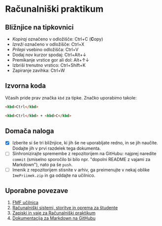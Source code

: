 <!-- glavni naslov -->
# Računalniški praktikum
<!-- To je komentar, ki bo na prikazanem Markdown-u skrit. 
     V tem besedilu so v komentarjih napisana navodila za reševanje. -->

<!-- 2. nivojski razdelek -->
## Bližnjice na tipkovnici

* *Kopiraj* označeno v odložišče: Ctrl+C (**C**opy)
* *Izreži* označeno v odložišče: Ctrl+X
* *Prilepi* vsebino odložišča: Ctrl+V
* Dodaj nov kurzor spodaj: Ctrl+Alt+↓
* Premikanje vrstice gor ali dol: Alt+↑↓
* Izbriši trenutno vrstico: Ctrl+Shift+K
* Zapiranje zavihka: Ctrl+W

<!-- 2. nivojski razdelek -->
## Izvorna koda

Včasih pride prav značka `kbd` za tipke. Značko uporabimo takole:

```html
<kbd>Ctrl</kbd>
```
```html
<kbd>Ctrl</kbd> + <kbd>C</kbd>
```

<!-- 2. nivojski razdelek -->
## Domača naloga

<!-- Spodnji seznam bo pripravil seznam nalog. Na GitHubu bodo lepo vidna potrditvena polja, 
     VSCode pa bo prikazal samo oglate oklepaje. Ko nalogo opravite, si to lahko zabeležite tako,
     da spremenite [ ] v [x]. -->
- [X] Izberite si še tri bližnjice, ki jih še ne uporabljate redno, in se jih naučite. 
      Dodajte jih v prvi razdelek tega dokumenta.
- [ ] Sinhronizirajte spremembe z repozitorijem na GitHubu: najprej naredite `commit` (smiselno sporočilo bi bilo npr. "dopolni README z vajami za Markdown"), nato pa še `push`.
- [ ] Imenik z repozitorijem stisnite v arhiv, ga preimenujte v nekaj oblike `ImePriimek.zip` in ga oddajte na učilnico.

<!-- 2. nivojski razdelek -->
## Uporabne povezave
1. [FMF učilnica](<!-- https://ucilnica.fmf.uni-lj.si/ -->)  
2. [Računalniški sistemi, storitve in oprema za študente](<!-- https://ucilnica.fmf.uni-lj.si/mod/page/view.php?id=51619 -->)
3. [Zapiski in vaje za Računalniški praktikum](<!-- http://katjabercic.github.io/racunalniski-praktikum -->)
4. [Dokumentacija za Markdown na GitHubu](<!-- https://docs.github.com/en/get-started/writing-on-github/getting-started-with-writing-and-formatting-on-github/basic-writing-and-formatting-syntax -->)